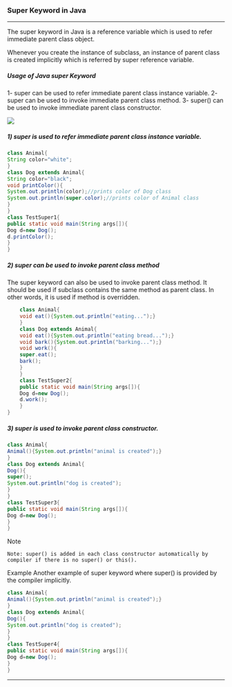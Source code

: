 ### Super Keyword in Java

---

The super keyword in Java is a reference variable which is used to refer immediate parent class object.

Whenever you create the instance of subclass, an instance of parent class is created implicitly which is referred by super reference variable.


##### Usage of Java super Keyword


   1- super can be used to refer immediate parent class instance variable.
   2- super can be used to invoke immediate parent class method.
   3- super() can be used to invoke immediate parent class constructor.
   

![](https://static.javatpoint.com/images/usage-of-java-super.jpg)


##### 1) super is used to refer immediate parent class instance variable.
```java
class Animal{  
String color="white";  
}  
class Dog extends Animal{  
String color="black";  
void printColor(){  
System.out.println(color);//prints color of Dog class  
System.out.println(super.color);//prints color of Animal class  
}  
}  
class TestSuper1{  
public static void main(String args[]){  
Dog d=new Dog();  
d.printColor();  
}
}
```


##### 2) super can be used to invoke parent class method

The super keyword can also be used to invoke parent class method. It should be used if subclass contains the same method as parent class. In other words, it is used if method is overridden.

```java
    class Animal{  
    void eat(){System.out.println("eating...");}  
    }  
    class Dog extends Animal{  
    void eat(){System.out.println("eating bread...");}  
    void bark(){System.out.println("barking...");}  
    void work(){  
    super.eat();  
    bark();  
    }  
    }  
    class TestSuper2{  
    public static void main(String args[]){  
    Dog d=new Dog();  
    d.work();  
    }
}  
```

##### 3) super is used to invoke parent class constructor.

```java
class Animal{  
Animal(){System.out.println("animal is created");}  
}  
class Dog extends Animal{  
Dog(){  
super();  
System.out.println("dog is created");  
}  
}  
class TestSuper3{  
public static void main(String args[]){  
Dog d=new Dog();  
}
} 
```

Note
```
Note: super() is added in each class constructor automatically by compiler if there is no super() or this().
```

Example
Another example of super keyword where super() is provided by the compiler implicitly.
```java
class Animal{  
Animal(){System.out.println("animal is created");}  
}  
class Dog extends Animal{  
Dog(){  
System.out.println("dog is created");  
}  
}  
class TestSuper4{  
public static void main(String args[]){  
Dog d=new Dog();  
}
} 
```

-------


